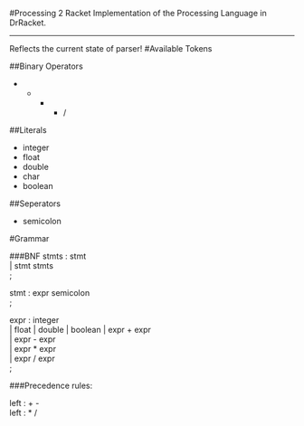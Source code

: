 #Processing 2 Racket
Implementation of the Processing Language in DrRacket.

---
Reflects the current state of parser!
#Available Tokens

##Binary Operators
* + - * /

##Literals
* integer
* float
* double
* char
* boolean

##Seperators
* semicolon

#Grammar

###BNF
stmts   : stmt  
        | stmt stmts  
        ;  

stmt    : expr semicolon  
        ;  

expr    : integer  
        | float
        | double
        | boolean
        | expr + expr  
        | expr - expr  
        | expr * expr  
        | expr / expr  
        ;  

###Precedence rules:

left : + -  
left : * /  
